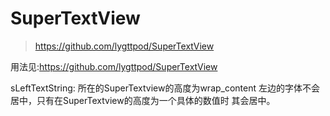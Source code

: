 # SuperTextView
> https://github.com/lygttpod/SuperTextView

用法见:https://github.com/lygttpod/SuperTextView





sLeftTextString:
所在的SuperTextview的高度为wrap_content  左边的字体不会居中，只有在SuperTextview的高度为一个具体的数值时  其会居中。